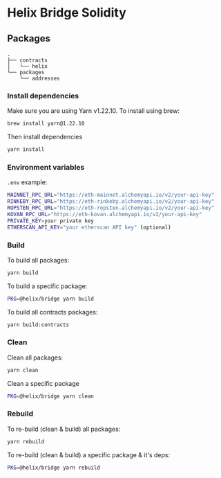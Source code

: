 # Helix Bridge Solidity

## Packages
```
.
├── contracts
│   └── helix
└── packages
    └── addresses
```

### Install dependencies

Make sure you are using Yarn v1.22.10. To install using brew:

```bash
brew install yarn@1.22.10
```

Then install dependencies

```bash
yarn install
```

### Environment variables

`.env` example:

```bash
MAINNET_RPC_URL="https://eth-mainnet.alchemyapi.io/v2/your-api-key"
RINKEBY_RPC_URL="https://eth-rinkeby.alchemyapi.io/v2/your-api-key" 
ROPSTEN_RPC_URL="https://eth-ropsten.alchemyapi.io/v2/your-api-key"
KOVAN_RPC_URL="https://eth-kovan.alchemyapi.io/v2/your-api-key" 
PRIVATE_KEY=your private key 
ETHERSCAN_API_KEY="your etherscan API key" (optional)
```

### Build

To build all packages:

```bash
yarn build
```

To build a specific package:

```bash
PKG=@helix/bridge yarn build
```

To build all contracts packages:

```bash
yarn build:contracts
```

### Clean

Clean all packages:

```bash
yarn clean
```

Clean a specific package

```bash
PKG=@helix/bridge yarn clean
```

### Rebuild

To re-build (clean & build) all packages:

```bash
yarn rebuild
```

To re-build (clean & build) a specific package & it's deps:

```bash
PKG=@helix/bridge yarn rebuild
```

